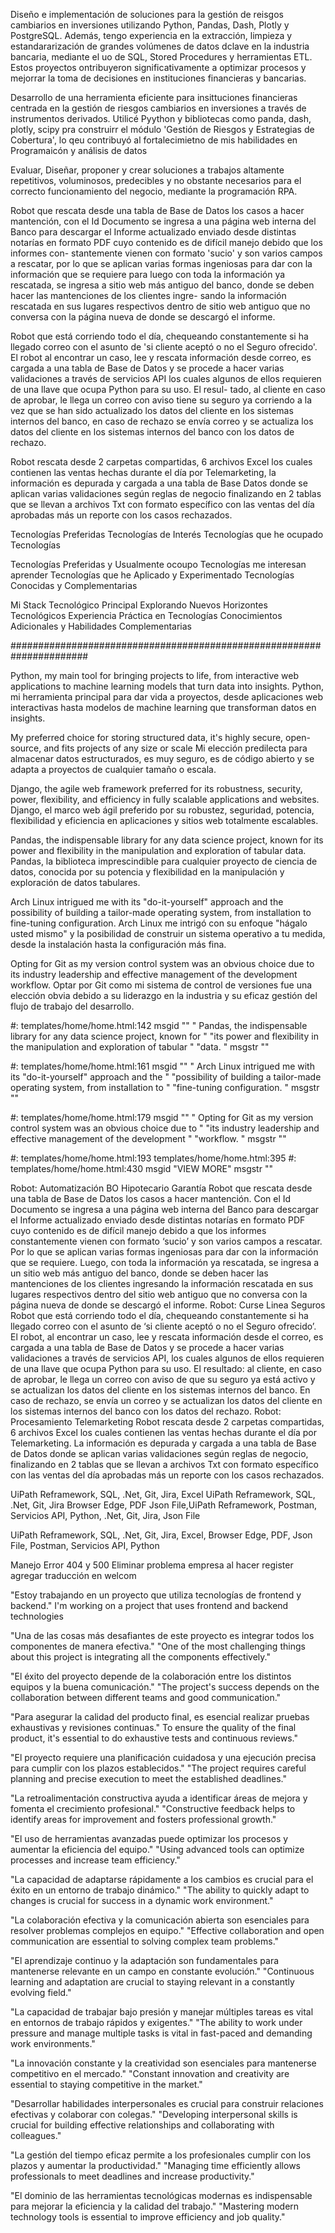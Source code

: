 Diseño e implementación de soluciones para la gestión de reisgos cambiarios en inversiones utilizando Python, Pandas, Dash, Plotly y PostgreSQL. Además, tengo experiencia en la extracción, limpieza y estandararización de grandes volúmenes de datos dclave en la industria bancaria, mediante el uo de SQL, Stored Procedures y herramientas ETL. Estos proyectos ontribuyeron significativamente a optimizar procesos y mejorrar la toma de decisiones en instituciones financieras y bancarias.

Desarrollo de una herramienta eficiente para insittuciones financieras centrada en la gestión de riesgos cambiarios en inversiones a través de instrumentos derivados. Utilicé Pyython y bibliotecas como panda, dash, plotly, scipy pra construirr el módulo 'Gestión de Riesgos y Estrategias de Cobertura', lo qeu contribuyó al fortalecimietno de mis habilidades en Programaicón y análisis de datos

Evaluar, Diseñar, proponer y crear soluciones a trabajos altamente repetitivos, voluminosos, predecibles y no obstante necesarios para el correcto funcionamiento del negocio, mediante la programación RPA. 


Robot que rescata desde una tabla de Base de Datos los casos a hacer mantención, con el Id Documento se ingresa a una página web interna del Banco para descargar el Informe actualizado enviado desde distintas notarías en formato PDF cuyo contenido es de difícil manejo debido que los informes con- stantemente vienen con formato 'sucio' y son varios campos a rescatar, por lo que se aplican varias formas ingeniosas para dar con la información que se requiere para luego con toda la información ya rescatada, se ingresa a sitio web más antiguo del banco, donde se deben hacer las mantenciones de los clientes ingre- sando la información rescatada en sus lugares respectivos dentro de sitio web antiguo que no conversa con la página nueva de donde se descargó el informe. 

 Robot que está corriendo todo el día, chequeando constantemente si ha llegado correo con el asunto de 'si cliente aceptó o no el Seguro ofrecido'. El robot al encontrar un caso, lee y rescata información desde correo, es cargada a una tabla de Base de Datos y se procede a hacer varias validaciones a través de servicios API los cuales algunos de ellos requieren de una llave que ocupa Python para su uso. El resul- tado, al cliente en caso de aprobar, le llega un correo con aviso tiene su seguro ya corriendo a la vez que se han sido actualizado los datos del cliente en los sistemas internos del banco, en caso de rechazo se envía correo y se actualiza los datos del cliente en los sistemas internos del banco con los datos de rechazo. 

Robot rescata desde 2 carpetas compartidas, 6 archivos Excel los cuales contienen las ventas hechas durante el día por Telemarketing, la información es depurada y cargada a una tabla de Base Datos donde se aplican varias validaciones según reglas de negocio finalizando en 2 tablas que se llevan a archivos Txt con formato específico con las ventas del día aprobadas más un reporte con los casos rechazados. 



Tecnologías Preferidas
Tecnologías de Interés
Tecnologías que he ocupado
Tecnologías 


Tecnologías Preferidas y Usualmente ocoupo
Tecnologías me interesan aprender
Tecnologías que he Aplicado y Experimentado 
Tecnologías Conocidas y Complementarias



Mi Stack Tecnológico Principal
Explorando Nuevos Horizontes Tecnológicos
Experiencia Práctica en Tecnologías
Conocimientos Adicionales y Habilidades Complementarias


######################################################################


Python, my main tool for bringing projects to life, from interactive web applications to machine learning models that turn data into insights.
Python, mi herramienta principal para dar vida a proyectos, desde aplicaciones web interactivas hasta modelos de machine learning que transforman datos en insights.


My preferred choice for storing structured data, it's highly secure, open-source, and fits projects of any size or scale
Mi elección predilecta para almacenar datos estructurados, es muy seguro, es de código abierto y se adapta a proyectos de cualquier tamaño o escala.


Django, the agile web framework preferred for its robustness, security, power, flexibility, and efficiency in fully scalable applications and websites.
Django, el marco web ágil preferido por su robustez, seguridad, potencia, flexibilidad y eficiencia en aplicaciones y sitios web totalmente escalables.



Pandas, the indispensable library for any data science project, known for its power and flexibility in the manipulation and exploration of tabular data.
Pandas, la biblioteca imprescindible para cualquier proyecto de ciencia de datos, conocida por su potencia y flexibilidad en la manipulación y exploración de datos tabulares.



Arch Linux intrigued me with its "do-it-yourself" approach and the possibility of building a tailor-made operating system, from installation to fine-tuning configuration.
Arch Linux me intrigó con su enfoque "hágalo usted mismo" y la posibilidad de construir un sistema operativo a tu medida, desde la instalación hasta la configuración más fina.

Opting for Git as my version control system was an obvious choice due to its industry leadership and effective management of the development workflow.
Optar por Git como mi sistema de control de versiones fue una elección obvia debido a su liderazgo en la industria y su eficaz gestión del flujo de trabajo del desarrollo.




#: templates/home/home.html:142
msgid ""
" Pandas, the indispensable library for any data science project, known for "
"its power and flexibility in the manipulation and exploration of tabular "
"data. "
msgstr ""

#: templates/home/home.html:161
msgid ""
" Arch Linux intrigued me with its \"do-it-yourself\" approach and the "
"possibility of building a tailor-made operating system, from installation to "
"fine-tuning configuration. "
msgstr ""

#: templates/home/home.html:179
msgid ""
" Opting for Git as my version control system was an obvious choice due to "
"its industry leadership and effective management of the development "
"workflow. "
msgstr ""

#: templates/home/home.html:193 templates/home/home.html:395
#: templates/home/home.html:430
msgid "VIEW MORE"
msgstr ""


Robot: Automatización BO Hipotecario Garantía
Robot que rescata desde una tabla de Base de Datos los casos a hacer mantención. Con el Id Documento se ingresa a una página web interna del Banco para descargar el Informe actualizado enviado desde distintas notarías en formato PDF cuyo contenido es de difícil manejo debido a que los informes constantemente vienen con formato ‘sucio’ y son varios campos a rescatar. Por lo que se aplican varias formas ingeniosas para dar con la información que se requiere. Luego, con toda la información ya rescatada, se ingresa a un sitio web más antiguo del banco, donde se deben hacer las mantenciones de los clientes ingresando la información rescatada en sus lugares respectivos dentro del sitio web antiguo que no conversa con la página nueva de donde se descargó el informe.
Robot: Curse Linea Seguros
Robot que está corriendo todo el día, chequeando constantemente si ha llegado correo con el asunto de ‘si cliente aceptó o no el Seguro ofrecido’. El robot, al encontrar un caso, lee y rescata información desde el correo, es cargada a una tabla de Base de Datos y se procede a hacer varias validaciones a través de servicios API, los cuales algunos de ellos requieren de una llave que ocupa Python para su uso. El resultado: al cliente, en caso de aprobar, le llega un correo con aviso de que su seguro ya está activo y se actualizan los datos del cliente en los sistemas internos del banco. En caso de rechazo, se envía un correo y se actualizan los datos del cliente en los sistemas internos del banco con los datos del rechazo.
Robot: Procesamiento Telemarketing
Robot rescata desde 2 carpetas compartidas, 6 archivos Excel los cuales contienen las ventas hechas durante el día por Telemarketing. La información es depurada y cargada a una tabla de Base de Datos donde se aplican varias validaciones según reglas de negocio, finalizando en 2 tablas que se llevan a archivos Txt con formato específico con las ventas del día aprobadas más un reporte con los casos rechazados.


UiPath Reframework, SQL, .Net, Git, Jira, Excel  UiPath Reframework, SQL, .Net, Git, Jira Browser Edge, PDF Json File,UiPath Reframework, Postman, Servicios API, Python, .Net, Git, Jira, Json File

UiPath Reframework, SQL, .Net, Git, Jira, Excel, Browser Edge, PDF, Json File, Postman, Servicios API, Python



Manejo Error 404 y 500
Eliminar problema empresa al hacer register
agregar traducción en welcom





"Estoy trabajando en un proyecto que utiliza tecnologías de frontend y backend."
I'm working on a project that uses frontend and backend technologies

"Una de las cosas más desafiantes de este proyecto es integrar todos los componentes de manera efectiva."
"One of the most challenging things about this project is integrating all the components effectively."

"El éxito del proyecto depende de la colaboración entre los distintos equipos y la buena comunicación."
"The project's success depends on the collaboration between different teams and good communication."

"Para asegurar la calidad del producto final, es esencial realizar pruebas exhaustivas y revisiones continuas."
To ensure the quality of the final product, it's essential to do exhaustive tests and continuous reviews."

"El proyecto requiere una planificación cuidadosa y una ejecución precisa para cumplir con los plazos establecidos."
"The project requires careful planning and precise execution to meet the established deadlines."

"La retroalimentación constructiva ayuda a identificar áreas de mejora y fomenta el crecimiento profesional."
"Constructive feedback helps to identify areas for improvement and fosters professional growth."


"El uso de herramientas avanzadas puede optimizar los procesos y aumentar la eficiencia del equipo."
"Using advanced tools can optimize processes and increase team efficiency."

"La capacidad de adaptarse rápidamente a los cambios es crucial para el éxito en un entorno de trabajo dinámico."
"The ability to quickly adapt to changes is crucial for success in a dynamic work environment."

"La colaboración efectiva y la comunicación abierta son esenciales para resolver problemas complejos en equipo."
"Effective collaboration and open communication are essential to solving complex team problems."

"El aprendizaje continuo y la adaptación son fundamentales para mantenerse relevante en un campo en constante evolución."
"Continuous learning and adaptation are crucial to staying relevant in a constantly evolving field."

"La capacidad de trabajar bajo presión y manejar múltiples tareas es vital en entornos de trabajo rápidos y exigentes."
"The ability to work under pressure and manage multiple tasks is vital in fast-paced and demanding work environments."

"La innovación constante y la creatividad son esenciales para mantenerse competitivo en el mercado."
"Constant innovation and creativity are essential to staying competitive in the market."

"Desarrollar habilidades interpersonales es crucial para construir relaciones efectivas y colaborar con colegas."
"Developing interpersonal skills is crucial for building effective relationships and collaborating with colleagues."

"La gestión del tiempo eficaz permite a los profesionales cumplir con los plazos y aumentar la productividad."
"Managing time efficiently allows professionals to meet deadlines and increase productivity."

"El dominio de las herramientas tecnológicas modernas es indispensable para mejorar la eficiencia y la calidad del trabajo."
"Mastering modern technology tools is essential to improve efficiency and job quality."